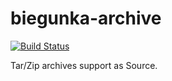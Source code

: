 biegunka-archive
===============
[![Build Status](https://secure.travis-ci.org/biegunka/biegunka-archive.png?branch=master)](http://travis-ci.org/biegunka/biegunka-archive)

Tar/Zip archives support as Source.
